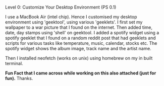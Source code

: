 Level 0: Customize Your Desktop Environment (PS 0.1)

I use a MacBook Air (intel chip).
Hence I customised my desktop environment using 'geektool', using various 'geeklets'. 
I first set my wallpaper to a war picture that I found on the internet.
Then added time, date, day stamps using 'shell' on geektool.
I added a spotify widget using a spotify geeklet that I found on a random reddit post that had geeklets and scripts for various tasks like temperature, music, calendar, stocks etc.
The spotify widget shows the album image, track name and the artist name.

Then I installed neofetch (works on unix) using homebrew on my in built terminal. 

**Fun Fact that I came across while working on this also attached (just for fun).**
Thanks.
